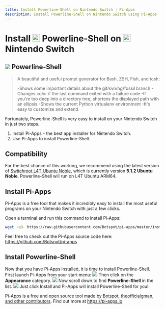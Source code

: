 ```yaml
---
title: Install Powerline-Shell on Nintendo Switch | Pi-Apps
description: Install Powerline-Shell on Nintendo Switch using Pi-Apps
---
```

<div class="simple-install-content content">

# Install <img src="/img/app-icons/Powerline-Shell/icon-64.png" height=24> Powerline-Shell on <img src=/img/other-icons/switch-icon.svg height=24> Nintendo Switch

## <img src="/img/app-icons/Powerline-Shell/icon-64.png"> Powerline-Shell
> A beautiful and useful prompt generator for Bash, ZSH, Fish, and tcsh:
> 
> -Shows some important details about the git/svn/hg/fossil branch
> -Changes color if the last command exited with a failure code
> -If you're too deep into a directory tree, shortens the displayed path with an ellipsis
> -Shows the current Python virtualenv environment
> -It's easy to customize and extend.

Fortunately, Powerline-Shell is very easy to install on your Nintendo Switch in just two steps.
1. Install Pi-Apps - the best app installer for Nintendo Switch.
2. Use Pi-Apps to install Powerline-Shell.
</div>
<div class="simple-install-content content">

## Compatibility
For the best chance of this working, we recommend using the latest version of [Switchroot L4T Ubuntu Noble](https://wiki.switchroot.org/wiki/linux/l4t-ubuntu-noble-installation-guide), which is currently version **5.1.2 Ubuntu Noble**.
Powerline-Shell will run on L4T Ubuntu ARM64.
</div>
<div class="simple-install-content content">

## Install Pi-Apps

Pi-Apps is a free tool that makes it incredibly easy to install the most useful programs on your Nintendo Switch with just a few clicks.

Open a terminal and run this command to install Pi-Apps:
```bash
wget -qO- https://raw.githubusercontent.com/Botspot/pi-apps/master/install | bash
```
Feel free to check out the Pi-Apps source code here: https://github.com/Botspot/pi-apps
</div>
<div class="simple-install-content content">

## Install Powerline-Shell

Now that you have Pi-Apps installed, it is time to install Powerline-Shell.
First launch Pi-Apps from your start menu:
<img src="/img/start-menu.png">
Then click on the <b>Appearance</b> category.
<img src="/img/category-selections/Appearance.png">
Now scroll down to find <b>Powerline-Shell</b> in the list.
<img src="/img/app-icons/Powerline-Shell/app-selection.png">
Just click Install and Pi-Apps will install Powerline-Shell for you!
</div>
<div class="simple-install-content content">

Pi-Apps is a free and open source tool made by [Botspot, theofficialgman, and other contributors](/about/#contributors). Find out more at https://pi-apps.io
</div>
